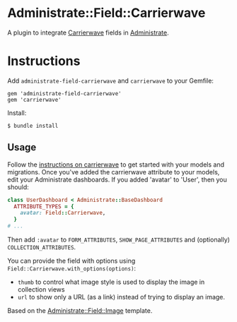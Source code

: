 # Administrate::Field::Carrierwave

A plugin to integrate [Carrierwave](https://github.com/carrierwaveuploader/carrierwave) fields in [Administrate](https://github.com/thoughtbot/administrate).

# Instructions

Add `administrate-field-carrierwave` and `carrierwave` to your Gemfile:

```
gem 'administrate-field-carrierwave'
gem 'carrierwave'
```

Install:

```
$ bundle install
```

## Usage

Follow the [instructions on carrierwave](https://github.com/carrierwaveuploader/carrierwave#quick-start) to get started with your models and migrations. Once you've added the carrierwave attribute to your models, edit your Administrate dashboards. If you added 'avatar' to 'User', then you should:

```ruby
class UserDashboard < Administrate::BaseDashboard
  ATTRIBUTE_TYPES = {
    avatar: Field::Carrierwave,
  }
# ...
```

Then add `:avatar` to `FORM_ATTRIBUTES`, `SHOW_PAGE_ATTRIBUTES` and (optionally) `COLLECTION_ATTRIBUTES`.

You can provide the field with options using `Field::Carrierwave.with_options(options)`:

* `thumb` to control what image style is used to display the image in collection views
* `url` to show only a URL (as a link) instead of trying to display an image.

Based on the [Administrate::Field::Image](https://github.com/thoughtbot/administrate-field-image) template.